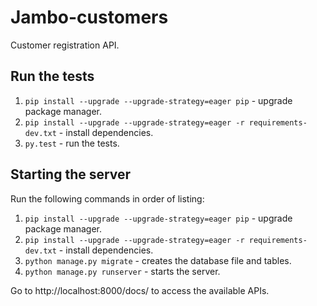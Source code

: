 # Jambo-customers

Customer registration API.

## Run the tests

1. `pip install --upgrade --upgrade-strategy=eager pip` - upgrade package manager.
2. `pip install --upgrade --upgrade-strategy=eager -r requirements-dev.txt` - install dependencies.
3. `py.test` - run the tests.

## Starting the server

Run the following commands in order of listing:

1. `pip install --upgrade --upgrade-strategy=eager pip` - upgrade package manager.
2. `pip install --upgrade --upgrade-strategy=eager -r requirements-dev.txt` - install dependencies.
3. `python manage.py migrate` - creates the database file and tables.
4. `python manage.py runserver` - starts the server.

Go to http://localhost:8000/docs/ to access the available APIs.
